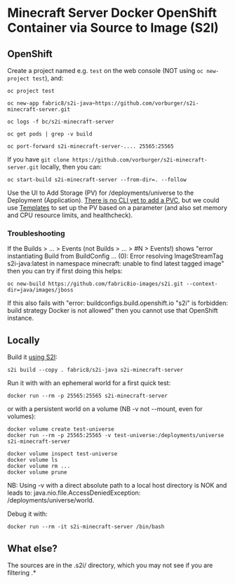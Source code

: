# Minecraft Server Docker OpenShift Container via Source to Image (S2I)

## OpenShift

Create a project named e.g. `test` on the web console (NOT using `oc new-project test`), and:

    oc project test

    oc new-app fabric8/s2i-java~https://github.com/vorburger/s2i-minecraft-server.git

    oc logs -f bc/s2i-minecraft-server

    oc get pods | grep -v build

    oc port-forward s2i-minecraft-server-.... 25565:25565

If you have `git clone https://github.com/vorburger/s2i-minecraft-server.git` locally, then you can:

    oc start-build s2i-minecraft-server --from-dir=. --follow

Use the UI to Add Storage (PV) for /deployments/universe to the Deployment (Application).
[There is no CLI yet to add a PVC](https://github.com/kubernetes/kubernetes/pull/52006),
but we could use [Templates](https://docs.openshift.org/latest/dev_guide/templates.html)
to set up the PV based on a parameter (and also set memory and CPU resource limits, and healthcheck).

### Troubleshooting

If the Builds > ... > Events (not Builds > ... > #N > Events!) shows
"error instantiating Build from BuildConfig ... (0): Error resolving ImageStreamTag s2i-java:latest in namespace minecraft: unable to find latest tagged image"
then you can try if first doing this helps:

    oc new-build https://github.com/fabric8io-images/s2i.git --context-dir=java/images/jboss

If this also fails with "error: buildconfigs.build.openshift.io "s2i" is forbidden: build strategy Docker is not allowed"
then you cannot use that OpenShift instance.


## Locally

Build it [using S2I](https://github.com/openshift/source-to-image):

    s2i build --copy . fabric8/s2i-java s2i-minecraft-server

Run it with with an ephemeral world for a first quick test:

    docker run --rm -p 25565:25565 s2i-minecraft-server

or with a persistent world on a volume (NB -v not --mount, even for volumes):

    docker volume create test-universe
    docker run --rm -p 25565:25565 -v test-universe:/deployments/universe s2i-minecraft-server

    docker volume inspect test-universe
    docker volume ls
    docker volume rm ...
    docker volume prune

NB: Using -v with a direct absolute path to a local host directory
is NOK and leads to: java.nio.file.AccessDeniedException: /deployments/universe/world.

Debug it with:

    docker run --rm -it s2i-minecraft-server /bin/bash


## What else?

The sources are in the .s2i/ directory, which you may not see if you are filtering .*
